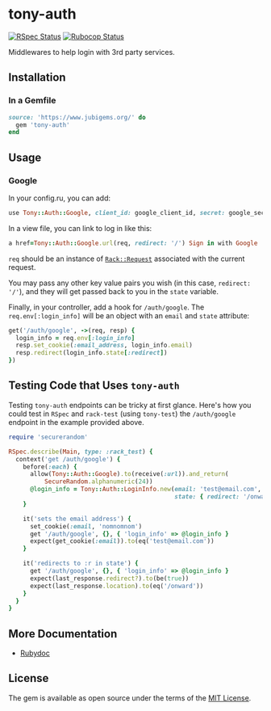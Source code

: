 # tony-auth

[![RSpec Status](https://github.com/jubishop/tony-auth/workflows/RSpec/badge.svg)](https://github.com/jubishop/tony-auth/actions/workflows/rspec.yml)  [![Rubocop Status](https://github.com/jubishop/tony-auth/workflows/Rubocop/badge.svg)](https://github.com/jubishop/tony-auth/actions/workflows/rubocop.yml)

Middlewares to help login with 3rd party services.

## Installation

### In a Gemfile

```ruby
source: 'https://www.jubigems.org/' do
  gem 'tony-auth'
end
```

## Usage

### Google

In your config.ru, you can add:

```ruby
use Tony::Auth::Google, client_id: google_client_id, secret: google_secret
```

In a view file, you can link to log in like this:

```ruby
a href=Tony::Auth::Google.url(req, redirect: '/') Sign in with Google
```

`req` should be an instance of [`Rack::Request`](https://github.com/rack/rack/blob/master/lib/rack/request.rb) associated with the current request.

You may pass any other key value pairs you wish (in this case, `redirect: '/'`), and they will get passed back to you in the `state` variable.

Finally, in your controller, add a hook for `/auth/google`.  The `req.env[:login_info]` will be an object with an `email` and `state` attribute:

```ruby
get('/auth/google', ->(req, resp) {
  login_info = req.env[:login_info]
  resp.set_cookie(:email_address, login_info.email)
  resp.redirect(login_info.state[:redirect])
})
```

## Testing Code that Uses `tony-auth`

Testing `tony-auth` endpoints can be tricky at first glance.  Here's how you could test in `RSpec` and `rack-test` (using `tony-test`) the `/auth/google` endpoint in the example provided above.

```ruby
require 'securerandom'

RSpec.describe(Main, type: :rack_test) {
  context('get /auth/google') {
    before(:each) {
      allow(Tony::Auth::Google).to(receive(:url)).and_return(
          SecureRandom.alphanumeric(24))
      @login_info = Tony::Auth::LoginInfo.new(email: 'test@email.com',
                                              state: { redirect: '/onward' })
    }

    it('sets the email address') {
      set_cookie(:email, 'nomnomnom')
      get '/auth/google', {}, { 'login_info' => @login_info }
      expect(get_cookie(:email)).to(eq('test@email.com'))
    }

    it('redirects to :r in state') {
      get '/auth/google', {}, { 'login_info' => @login_info }
      expect(last_response.redirect?).to(be(true))
      expect(last_response.location).to(eq('/onward'))
    }
  }
}
```

## More Documentation

- [Rubydoc](https://www.rubydoc.info/github/jubishop/tony-auth/master)

## License

The gem is available as open source under the terms of the [MIT License](https://opensource.org/licenses/MIT).

